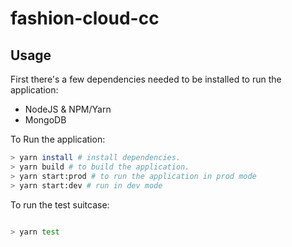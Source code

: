 # fashion-cloud-cc

## Usage

First there's a few dependencies needed to be installed to run the application:

- NodeJS & NPM/Yarn
- MongoDB

To Run the application:

```bash
> yarn install # install dependencies.
> yarn build # to build the application.
> yarn start:prod # to run the application in prod mode
> yarn start:dev # run in dev mode
```

To run the test suitcase:

```bash

> yarn test
```
